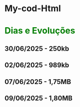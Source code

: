 # My-cod-Html
<h1 style="color: green"; font-family: arial;">Dias e Evoluções</h1>

<h2>30/06/2025 - 250kb</h2>
<h2>02/06/2025 - 989kb</h2>
<h2>07/06/2025 - 1,75MB</h2>
<h2>09/06/2025 - 1,80MB</h2>
